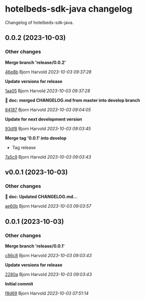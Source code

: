 # hotelbeds-sdk-java changelog

Changelog of hotelbeds-sdk-java.

## 0.0.2 (2023-10-03)







### Other changes

**Merge branch 'release/0.0.2'**


[46e8b](https://github.com/wink-travel/hotelbeds-sdk-java/commit/46e8be477d5e59d) Bjorn Harvold *2023-10-03 09:37:28*

**Update versions for release**


[1aa05](https://github.com/wink-travel/hotelbeds-sdk-java/commit/1aa055e1dfd4307) Bjorn Harvold *2023-10-03 09:37:28*

**:twisted_rightwards_arrows: doc: merged CHANGELOG.md from master into develop branch**


[84187](https://github.com/wink-travel/hotelbeds-sdk-java/commit/84187c194d613f5) Bjorn Harvold *2023-10-03 09:04:05*

**Update for next development version**


[93df8](https://github.com/wink-travel/hotelbeds-sdk-java/commit/93df8e7cd191d1c) Bjorn Harvold *2023-10-03 09:03:45*

**Merge tag '0.0.1' into develop**

* Tag release 

[7a5c9](https://github.com/wink-travel/hotelbeds-sdk-java/commit/7a5c97caef544e0) Bjorn Harvold *2023-10-03 09:03:43*


## v0.0.1 (2023-10-03)







### Other changes

**:memo: doc: Updated CHANGELOG.md...**


[ae60b](https://github.com/wink-travel/hotelbeds-sdk-java/commit/ae60ba7f9f04649) Bjorn Harvold *2023-10-03 09:03:57*


## 0.0.1 (2023-10-03)







### Other changes

**Merge branch 'release/0.0.1'**


[c86c8](https://github.com/wink-travel/hotelbeds-sdk-java/commit/c86c8c21f07838b) Bjorn Harvold *2023-10-03 09:03:43*

**Update versions for release**


[2280a](https://github.com/wink-travel/hotelbeds-sdk-java/commit/2280ac69a892f01) Bjorn Harvold *2023-10-03 09:03:43*

**Initial commit**


[f8d69](https://github.com/wink-travel/hotelbeds-sdk-java/commit/f8d6955edcebe44) Bjorn Harvold *2023-10-03 07:51:14*


